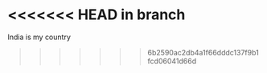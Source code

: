 <<<<<<< HEAD
in branch
=======
India is my country





>>>>>>> 6b2590ac2db4a1f66dddc137f9b1fcd06041d66d
